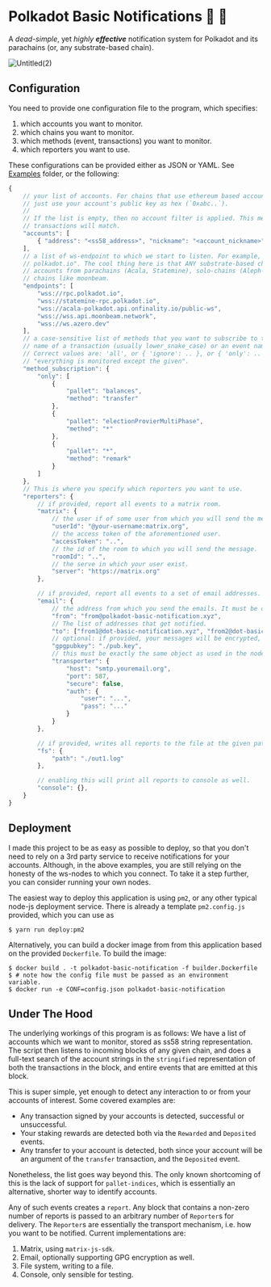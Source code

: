 # Polkadot Basic Notifications 🔴 📣

A *dead-simple*, yet *highly **effective*** notification system for Polkadot and its parachains (or,
any substrate-based chain).

![Untitled(2)](https://user-images.githubusercontent.com/5588131/158027440-a819bad8-c28a-4662-9c5a-b2f850f6ee36.png)


## Configuration

You need to provide one configuration file to the program, which specifies:

1. which accounts you want to monitor.
2. which chains you want to monitor.
3. which methods (event, transactions) you want to monitor.
4. which reporters you want to use.

These configurations can be provided either as JSON or YAML. See [Examples](./examples/) folder, or the following:

```javascript
{
	// your list of accounts. For chains that use ethereum based accounts (e.g. moonbeam),
	// just use your account's public key as hex (`0xabc..`).
	//
	// If the list is empty, then no account filter is applied. This means that all events and
	// transactions will match.
	"accounts": [
		{ "address": "<ss58_address>", "nickname": "<account_nickname>" },
	],
	// a list of ws-endpoint to which we start to listen. For example, Polkadot's is "wss://rpc.
	// polkadot.io". The cool thing here is that ANY substrate-based chain will work, so you can add
	// accounts from parachains (Acala, Statemine), solo-chains (Aleph-zero), or even ethereum-based
	// chains like moonbeam.
	"endpoints": [
		"wss://rpc.polkadot.io",
		"wss://statemine-rpc.polkadot.io",
		"wss://acala-polkadot.api.onfinality.io/public-ws",
		"wss://wss.api.moonbeam.network",
		"wss://ws.azero.dev"
	],
	// a case-sensitive list of methods that you want to subscribe to to. A 'method' is either the
	// name of a transaction (usually lower_snake_case) or an event name (usually lowerCamelCase).
	// Correct values are: 'all', or { 'ignore': .. }, or { 'only': .. }. 'Ignore' implies
	// "everything is monitored except the given".
	"method_subscription": {
		"only": [
			{
				"pallet": "balances",
				"method": "transfer"
			},
			{
				"pallet": "electionProvierMultiPhase",
				"method": "*"
			},
			{
				"pallet": "*",
				"method": "remark"
			}
		]
	},
	// This is where you specify which reporters you want to use.
	"reporters": {
		// if provided, report all events to a matrix room.
		"matrix": {
			// the user if of some user from which you will send the message.
			"userId": "@your-username:matrix.org",
			// the access token of the aforementioned user.
			"accessToken": "..",
			// the id of the room to which you will send the message.
			"roomId": "..",
			// the serve in which your user exist.
			"server": "https://matrix.org"
		},

		// if provided, report all events to a set of email addresses.
		"email": {
			// the address from which you send the emails. It must be owned by the `transporter.auth` credentials once authenticated with `transporter.host`.
			"from": "from@polkadot-basic-notification.xyz",
			// The list of addresses that get notified.
			"to": ["from1@dot-basic-notification.xyz", "from2@dot-basic-notification.xyz"],
			// optional: if provided, your messages will be encrypted, but the formatting might not be as good.
			"gpgpubkey": "./pub.key",
			// this must be exactly the same object as used in the nodemailer library. See here for // more information: https://nodemailer.com/smtp/
			"transporter": {
				"host": "smtp.youremail.org",
				"port": 587,
				"secure": false,
				"auth": {
					"user": "...",
					"pass": "..."
				}
			}
		},

		// if provided, writes all reports to the file at the given path. The file is appended to
		"fs": {
			"path": "./out1.log"
		},

		// enabling this will print all reports to console as well.
		"console": {},
	}
}

```

## Deployment

I made this project to be as easy as possible to deploy, so that you don't need to rely on a 3rd
party service to receive notifications for your accounts. Although, in the above examples, you are
still relying on the honesty of the ws-nodes to which you connect. To take it a step further, you
can consider running your own nodes.

The easiest way to deploy this application is using `pm2`, or any other typical node-js deployment
service. There is already a template `pm2.config.js` provided, which you can use as

```
$ yarn run deploy:pm2
```

Alternatively, you can build a docker image from from this application based on the provided
`Dockerfile`. To build the image:

```
$ docker build . -t polkadot-basic-notification -f builder.Dockerfile
$ # note how the config file must be passed as an environment variable.
$ docker run -e CONF=config.json polkadot-basic-notification
```

## Under The Hood

The underlying workings of this program is as follows: We have a list of accounts which we want to
monitor, stored as ss58 string representation. The script then listens to incoming blocks of any
given chain, and does a full-text search of the account strings in the `stringified` representation
of both the transactions in the block, and entire events that are emitted at this block.

This is super simple, yet enough to detect any interaction to or from your accounts of interest.
Some covered examples are:

- Any transaction signed by your accounts is detected, successful or unsuccessful.
- Your staking rewards are detected both via the `Rewarded` and `Deposited` events.
- Any transfer to your account is detected, both since your account will be an argument of the
  `transfer` transaction, and the `Deposited` event.

Nonetheless, the list goes way beyond this. The only known shortcoming of this is the lack of
support for `pallet-indices`, which is essentially an alternative, shorter way to identify accounts.

Any of such events creates a `report`. Any block that contains a non-zero number of reports is
passed to an arbitrary number of `Reporter`s for delivery. The `Reporter`s are essentially the
transport mechanism, i.e. how you want to be notified. Current implementations are:

1. Matrix, using `matrix-js-sdk`.
2. Email, optionally supporting GPG encryption as well.
3. File system, writing to a file.
4. Console, only sensible for testing.
